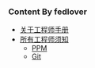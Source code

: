 ### Content By fedlover

* [关于工程师手册](README.md)
* [所有工程师须知](all/README.md)
   * [PPM](all/ppm/README.md)
   * [Git](all/git/README.md)
